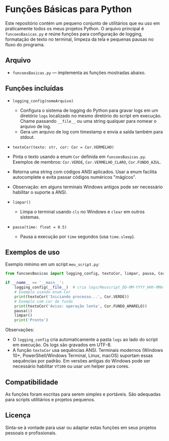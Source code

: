 # Funções Básicas para Python

Este repositório contém um pequeno conjunto de utilitários que eu uso em praticamente todos os meus projetos Python. O arquivo principal é `funcoesBasicas.py` e reúne funções para configuração de logging, formatação de texto no terminal, limpeza da tela e pequenas pausas no fluxo do programa.

## Arquivo

- `funcoesBasicas.py` — implementa as funções mostradas abaixo.

## Funções incluídas

- `logging_config(nomeArquivo)`
  - Configura o sistema de logging do Python para gravar logs em um diretório `logs` localizado no mesmo diretório do script em execução. Chame passando `__file__` ou uma string qualquer para nomear o arquivo de log.
  - Gera um arquivo de log com timestamp e envia a saída também para stdout.

 - `textoCor(texto: str, cor: Cor = Cor.VERMELHO)`
  - Pinta o texto usando a enum `Cor` definida em `funcoesBasicas.py`. Exemplos de membros: `Cor.VERDE`, `Cor.VERMELHO_CLARO`, `Cor.FUNDO_AZUL`.
  - Retorna uma string com códigos ANSI aplicados. Usar a enum facilita autocomplete e evita passar códigos numéricos "mágicos".
  - Observação: em alguns terminais Windows antigos pode ser necessário habilitar o suporte a ANSI.

- `limpar()`
  - Limpa o terminal usando `cls` no Windows e `clear` em outros sistemas.

- `pausa(time: float = 0.5)`
  - Pausa a execução por `time` segundos (usa `time.sleep`).

## Exemplos de uso

Exemplo mínimo em um script `meu_script.py`:

```python
from funcoesBasicas import logging_config, textoCor, limpar, pausa, Cor

if __name__ == '__main__':
    logging_config(__file__)  # cria logs/Meuscript_DD-MM-YYYY_HHh-MMm-SSs.log
    # Exemplo usando enum Cor
    print(textoCor('Iniciando processo...', Cor.VERDE))
    # Exemplo com cor de fundo
    print(textoCor('Aviso: operação lenta', Cor.FUNDO_AMARELO))
    pausa(1)
    limpar()
    print('Pronto')
```

Observações:

- O `logging_config` cria automaticamente a pasta `logs` ao lado do script em execução. Os logs são gravados em UTF-8.
- A função `textoCor` usa sequências ANSI. Terminais modernos (Windows 10+, PowerShell/Windows Terminal, Linux, macOS) suportam essas sequências por padrão. Em versões antigas do Windows pode ser necessário habilitar `VT100` ou usar um helper para cores.

## Compatibilidade

As funções foram escritas para serem simples e portáveis. São adequadas para scripts utilitários e projetos pequenos.

## Licença

Sinta-se à vontade para usar ou adaptar estas funções em seus projetos pessoais e profissionais.
